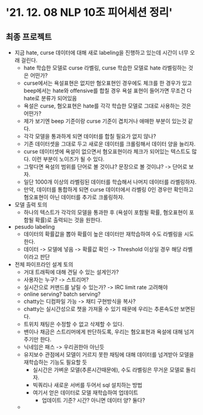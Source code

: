 # '21. 12. 08 NLP 10조 피어세션 정리'

## 최종 프로젝트
- 지금 hate, curse 데이터에 대해 새로 labeling을 진행하고 있는데 시간이 너무 오래 걸린다.
    - hate 학습한 모델로 curse 라벨링, curse 학습한 모델로 hate 라벨링하는 것은 어떤가?
    - curse에서는 욕설표현은 없지만 혐오표현인 경우에도 체크를 한 경우가 있고 beep에서는 hate와 offensive를 합칠 경우 욕설 표현이 들어가면 무조건 다 hate로 분류가 되어있음
    - 욕설은 curse, 혐오표현은 hate를 각각 학습한 모델로 그대로 사용하는 것은 어떤가?
    - 제가 보기엔 beep 기준이랑 curse 기준이 겹치거나 애매한 부분이 있는것 같다.
    - 각각 모델을 통과하게 되면 데이터를 합칠 필요가 없지 않나?
    - 기존 데이터셋을 그대로 두고 새로운 데이터를 크롤링해서 데이터 양을 늘리자.
    - curse 데이터셋에 욕설이 없으면서 혐오표현이라 체크가 되어있는 텍스트도 많다. 이런 부분이 노이즈가 될 수 있다.
    - 그렇다면 욕설의 범위를 단어로 볼 것이냐? 문장으로 볼 것이냐? -> 단어로 보자.
    - 일단 1000개 이상의 라벨링된 데이터를 학습해서 나머지 데이터를 라벨링하자.
    - 만약, 데이터를 통합하게 되면 curse 데이터에서 라벨링 0인 경우만 확인하고 혐오표현이 아닌 데이터를 추가로 크롤링하자.
- 모델 출력 토의
    - 하나의 텍스트가 각각의 모델을 통과한 후 (욕설이 포함될 확률, 혐오표현이 포함될 확률)로 출력되는 것을 원한다.
- pesudo labeling
    - 데이터의 확률값을 뽑아 확률이 높은 데이터만 재학습하여 수도 라벨링을 시도한다.
    - 데이터 -> 모델에 넣음 -> 확률값 확인 -> Threshold 이상일 경우 해당 라벨이라고 판단
- 전체 파이프라인 설계 토의
    - 거대 트래픽에 대해 견딜 수 있는 설게인가?
    - 사용자는 누구? -> 스트리머?
    - 실시간으로 커맨드를 날릴 수 있는가? -> IRC limit rate 고려해야
    - online serving? batch serving?
    - chatty는 디컴파일 가능 -> 채티 구현방식을 복사?
    - chatty는 실시간성으로 챗을 가져올 수 있기 때문에 우리는 추론속도만 보면된다.
    - 트위치 채팅은 수정할 수 없고 삭제할 수 있다.
    - 밴이나 채금은 스트리머에게 판단하도록, 우리는 혐오표현과 욕설에 대해 넘겨주기만 한다.
    - 닉네임은 패스 -> 우리권한아 아닌듯
    - 유지보수 관점에서 모델이 거르지 못한 채팅에 대해 데이터를 넘겨받아 모델을 재학습하는 기능도 필요할 듯
        - 실시간은 가벼운 모델(추론시간때문에), 수도 라벨링은 무거운 모델로 돌리자.
        - 빅쿼리나 새로운 서버를 두어서 sql 설치하는 방법
        - 여기서 얻은 데이터로 모델 재학습하여 업데이트
            - 업데이트 기준? 시간? 아니면 데이터 양? 둘다?
    - 